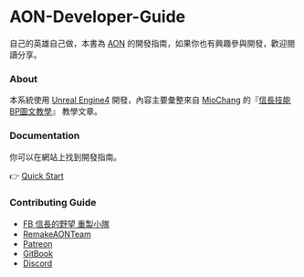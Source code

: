 # AON-Developer-Guide

自己的英雄自己做，本書為 [AON](https://github.com/RemakeAONTeam/AON) 的開發指南，如果你也有興趣參與開發，歡迎閱讀分享。  
### About

本系統使用 [Unreal Engine4](https://www.unrealengine.com) 開發，內容主要彙整來自 [MioChang](https://github.com/MioChang) 的『[信長技能BP圖文教學](https://hackmd.io/Z4AAeJrOQ2qHrEFuddUImw#%E6%96%B0%E5%A2%9E%E6%8A%80%E8%83%BD)』 教學文章。  

### Documentation

你可以在網站上找到開發指南。

👉 [Quick Start](https://remakeaonteam.github.io/AON-Developer-Guide/)

### Contributing Guide

- [FB 信長的野望 重製小隊](https://www.facebook.com/Remake.AON/)
- [RemakeAONTeam](https://github.com/RemakeAONTeam)
- [Patreon](https://www.patreon.com/nobu_game/posts)
- [GitBook](https://remakeaonteam.github.io/AON-Developer-Guide/)
- [Discord](https://discord.gg/cdbGPRR)
